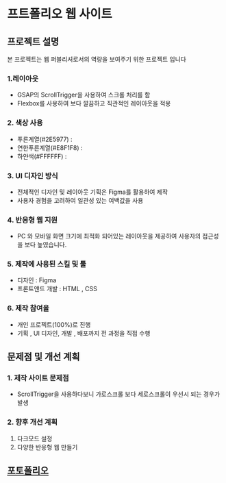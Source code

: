 # 프트폴리오 웹 사이트
## 프로젝트 설명
본 프로젝트는 웹 퍼블리셔로서의 역량을 보여주기 위한 프로젝트 입니다

### 1.레이아웃

- GSAP의 ScrollTrigger을 사용하여 스크롤 처리를 함
- Flexbox를 사용하여 보다 깔끔하고 직관적인 레이아웃을 적용

### 2. 색상 사용

- 푸른계열(#2E5977) : 
- 연한푸른계열(#E8F1F8) :
- 하얀색(#FFFFFF) :

### 3. UI 디자인 방식

- 전체적인 디자인 및 레이아웃 기획은 Figma를 활용하여 제작
- 사용자 경험을 고려하여 일관성 있는 여백값을 사용

### 4. 반응형 웹 지원

- PC 와 모바일 화면 크기에 최적화 되어있는 레이아웃을 제공하여 사용자의 접근성을 보다 높였습니다.

### 5. 제작에 사용된 스킬 및 툴

- 디자인 : Figma
- 프론트앤드 개발 : HTML , CSS

### 6. 제작 참여율

- 개인 프로젝트(100%)로 진행
- 기획 , UI 디자인, 개발 , 배포까지 전 과정을 직접 수행

## 문제점 및 개선 계획

### 1. 제작 사이트 문제점

- ScrollTrigger을 사용하다보니 가로스크롤 보다 세로스크롤이 우선시 되는 경우가 발생

### 2. 향후 개선 계획

1. 다크모드 설정
2. 다양한 반응형 웹 만들기

## [포토폴리오](https://dbstmf0.github.io/PORTFOLIO/index.html)